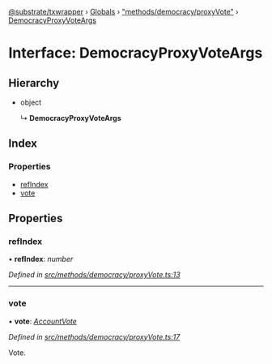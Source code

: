 [@substrate/txwrapper](../README.md) › [Globals](../globals.md) › ["methods/democracy/proxyVote"](../modules/_methods_democracy_proxyvote_.md) › [DemocracyProxyVoteArgs](_methods_democracy_proxyvote_.democracyproxyvoteargs.md)

# Interface: DemocracyProxyVoteArgs

## Hierarchy

* object

  ↳ **DemocracyProxyVoteArgs**

## Index

### Properties

* [refIndex](_methods_democracy_proxyvote_.democracyproxyvoteargs.md#refindex)
* [vote](_methods_democracy_proxyvote_.democracyproxyvoteargs.md#vote)

## Properties

###  refIndex

• **refIndex**: *number*

*Defined in [src/methods/democracy/proxyVote.ts:13](https://github.com/paritytech/txwrapper/blob/9438594/src/methods/democracy/proxyVote.ts#L13)*

___

###  vote

• **vote**: *[AccountVote](../modules/_methods_democracy_types_.md#accountvote)*

*Defined in [src/methods/democracy/proxyVote.ts:17](https://github.com/paritytech/txwrapper/blob/9438594/src/methods/democracy/proxyVote.ts#L17)*

Vote.
